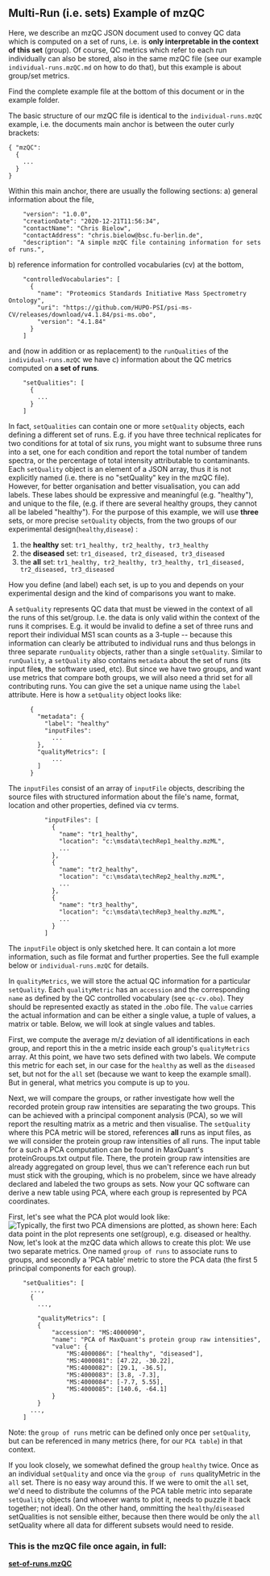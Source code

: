 ## Multi-Run (i.e. sets) Example of mzQC
Here, we describe an mzQC JSON document used to convey QC data which is computed on a set of runs, i.e.
is **only interpretable in the context of this set** (group).
Of course, QC metrics which refer to each run individually can also be stored, also in the same mzQC file
(see our example `individual-runs.mzQC.md` on how to do that), but this example is about group/set metrics.

Find the complete example file at the bottom of this document or in the example folder.

The basic structure of our mzQC file is identical to the `individual-runs.mzQC` example, i.e.
the documents main anchor is between the outer curly brackets:
```
{ "mzQC":
  {
    ...
  }
}
```

Within this main anchor, there are usually the following sections:
a) general information about the file,
```
    "version": "1.0.0",
    "creationDate": "2020-12-21T11:56:34",
    "contactName": "Chris Bielow",
    "contactAddress": "chris.bielow@bsc.fu-berlin.de",
    "description": "A simple mzQC file containing information for sets of runs.",
```

b) reference information for controlled vocabularies (cv) at the bottom, 
```
    "controlledVocabularies": [
      {
        "name": "Proteomics Standards Initiative Mass Spectrometry Ontology",
        "uri": "https://github.com/HUPO-PSI/psi-ms-CV/releases/download/v4.1.84/psi-ms.obo",
        "version": "4.1.84"
      }
    ] 
```
and (now in addition or as replacement) to the `runQualities` of the `individual-runs.mzQC` we have
c) information about the QC metrics computed on **a set of runs**.
```
    "setQualities": [
      {
        ...
      }
    ]
```
In fact, `setQualities` can contain one or more `setQuality` objects, each defining a different set of runs.
E.g. if you have three technical replicates for two conditions for at total of six runs, you might want to subsume three runs into a set, one for each condition and report the total number of tandem spectra, or the percentage of total intensity attributable to contaminants. 
Each `setQuality` object is an element of a JSON array, thus it is not explicitly named (i.e. there is no "setQuality" key in the mzQC file). 
However, for better organisation and better visualisation, you can add labels. These labes should be expressive and meaningful (e.g. "healthy"), 
and unique to the file, (e.g. if there are several healthy groups, they cannot all be labeled "healthy").
For the purpose of this example, we will use **three** sets, or more precise `setQuality` objects, from the two groups of our experimental design(`healthy`,`disease`) :


1. the **healthy** set: `tr1_healthy, tr2_healthy, tr3_healthy`
2. the **diseased** set: `tr1_diseased, tr2_diseased, tr3_diseased`
3. the **all** set: `tr1_healthy, tr2_healthy, tr3_healthy, tr1_diseased, tr2_diseased, tr3_diseased`


How you define (and label) each set, is up to you and depends on your experimental design and the kind of comparisons you want to make.

A `setQuality` represents QC data that must be viewed in the context of all the runs of this set/group. 
I.e. the data is only valid within the context of the runs it comprises. 
E.g. it would be invalid to define a set of three runs and report their individual MS1 scan counts as a 3-tuple -- because this information can clearly be attributed to individual runs and thus belongs in three separate `runQuality` objects, rather than a single `setQuality`.
Similar to `runQuality`, a `setQuality` also contains `metadata` about the set of runs (its input file**s**, the software used, etc). 
But since we have two groups, and want use metrics that compare both groups, we will also need a thrid set for all contributing runs. 
You can give the set a unique name using the `label` attribute. Here is how a `setQuality` object looks like:
```
      {
        "metadata": {
          "label": "healthy"
          "inputFiles": 
            ...
        },
        "qualityMetrics": [
            ...
        ]
      }
```
The `inputFiles` consist of an array of `inputFile` objects, describing the source files with structured information about the file's name, format, location and other properties, defined via cv terms. 
```
          "inputFiles": [
            {
              "name": "tr1_healthy",
              "location": "c:\msdata\techRep1_healthy.mzML",
              ...
            },
            {
              "name": "tr2_healthy",
              "location": "c:\msdata\techRep2_healthy.mzML",
              ...
            },
            {
              "name": "tr3_healthy",
              "location": "c:\msdata\techRep3_healthy.mzML",
              ...
            }
          ]
```
The `inputFile` object is only sketched here. It can contain a lot more information, such as file format and further properties. See the full example below or `individual-runs.mzQC` for details.

In `qualityMetrics`, we will store the actual QC information for a particular `setQuality`. 
Each `qualityMetric` has an `accession` and the corresponding `name` as defined by the QC controlled vocabulary (see `qc-cv.obo`). 
They should be represented exactly as stated in the .obo file. 
The `value` carries the actual information and can be either a single value, a tuple of values, a matrix or table. 
Below, we will look at single values and tables.

First, we compute the average m/z deviation of all identifications in each group, and report this in the a metric inside each group's `qualityMetrics` array. 
At this point, we have two sets defined with two labels. 
We compute this metric for each set, in our case for the `healthy` as well as the `diseased` set, but not for the `all` set (because we want to keep the example small). 
But in general, what metrics you compute is up to you.

Next, we will compare the groups, or rather investigate how well the recorded protein group raw intensities are separating the two groups. 
This can be achieved with a principal component analysis (PCA), so we will report the resulting matrix as a metric and then visualise. 
The `setQuality` where this PCA metric will be stored, references **all** runs as input files, as we will consider the protein group raw intensities of all runs.
The input table for a such a PCA computation can be found in MaxQuant's proteinGroups.txt output file.
There, the protein group raw intensities are already aggregated on group level, thus we can't reference each run but must stick with the grouping, which is no probelem, since we have already declared and labeled the two groups as sets. Now your QC software can derive a new table using PCA, where each group is represented by PCA coordinates.

First, let's see what the PCA plot would look like:
![ Typically, the first two PCA dimensions are plotted, as shown here: Each data point in the plot represents one set(group), e.g. `diseased` or `healthy`.](figures/MultiSet_PCA.png)
Now, let's look at the mzQC data which allows to create this plot: We use two separate metrics. One named `group of runs` to associate runs to groups, and secondly a 'PCA table' metric to store the PCA data (the first 5 principal components for each group).
```
    "setQualities": [
      ...,
      {
        ...,
        
        "qualityMetrics": [
        {
            "accession": "MS:4000090",
            "name": "PCA of MaxQuant's protein group raw intensities",
            "value": {
                "MS:4000086": ["healthy", "diseased"],
                "MS:4000081": [47.22, -30.22],
                "MS:4000082": [29.1, -36.5],
                "MS:4000083": [3.8, -7.3],
                "MS:4000084": [-7.7, 5.55],
                "MS:4000085": [140.6, -64.1]
            }
        }
      ...,
    ]
```

Note: the `group of runs` metric can be defined only once per `setQuality`, but can be referenced in many metrics (here, for our `PCA table`) in that context.

If you look closely, we somewhat defined the group `healthy` twice. Once as an individual `setQuality` and once via the `group of runs` qualityMetric in the `all` set.
There is no easy way around this. If we were to omit the `all` set, we'd need to distribute the columns of the PCA table metric into separate `setQuality` objects (and whoever wants to plot it, needs to puzzle it back together; not ideal).
On the other hand, ommitting the `healthy`/`diseased` setQualities is not sensible either, because then there would be only the `all` setQuality where all data for different subsets would need to reside.


### This is the mzQC file once again, in full:
**[set-of-runs.mzQC](examples/set-of-runs.mzQC)**
